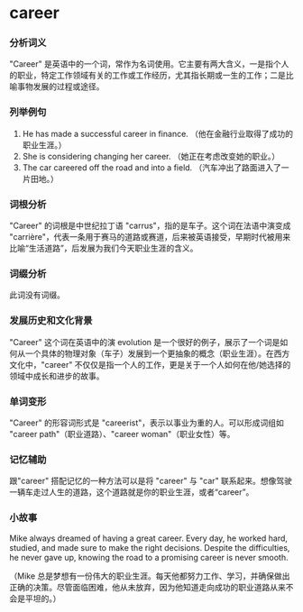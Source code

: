 # career

### 分析词义

  

"Career" 是英语中的一个词，常作为名词使用。它主要有两大含义，一是指个人的职业，特定工作领域有关的工作或工作经历，尤其指长期或一生的工作；二是比喻事物发展的过程或途径。

  

### 列举例句

  

1.  He has made a successful career in finance. （他在金融行业取得了成功的职业生涯。）
2.  She is considering changing her career. （她正在考虑改变她的职业。）
3.  The car careered off the road and into a field. （汽车冲出了路面进入了一片田地。）

  

### 词根分析

  

"Career" 的词根是中世纪拉丁语 "carrus"，指的是车子。这个词在法语中演变成 "carrière"，代表一条用于赛马的道路或赛道，后来被英语接受，早期时代被用来比喻“生活道路”，后发展为我们今天职业生涯的含义。

  

### 词缀分析

  

此词没有词缀。

  

### 发展历史和文化背景

  

"Career" 这个词在英语中的演 evolution 是一个很好的例子，展示了一个词是如何从一个具体的物理对象（车子）发展到一个更抽象的概念（职业生涯）。在西方文化中，"career" 不仅仅是指一个人的工作，更是关于一个人如何在他/她选择的领域中成长和进步的故事。

  

### 单词变形

  

"Career" 的形容词形式是 "careerist"，表示以事业为重的人。可以形成词组如 "career path"（职业道路）、"career woman"（职业女性）等。

  

### 记忆辅助

  

跟"career" 搭配记忆的一种方法可以是将 "career" 与 "car" 联系起来。想像驾驶一辆车走过人生的道路，这个道路就是你的职业生涯，或者“career”。

  

### 小故事

  

Mike always dreamed of having a great career. Every day, he worked hard, studied, and made sure to make the right decisions. Despite the difficulties, he never gave up, knowing the road to a promising career is never smooth.

  

（Mike 总是梦想有一份伟大的职业生涯。每天他都努力工作、学习，并确保做出正确的决策。尽管面临困难，他从未放弃，因为他知道走向成功的职业道路从来不会是平坦的。）
